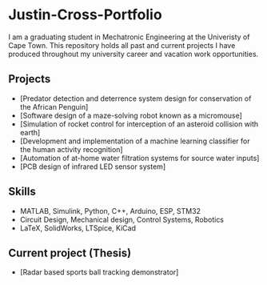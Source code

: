 # Justin-Cross-Portfolio
I am a graduating student in Mechatronic Engineering at the Univeristy of Cape Town.
This repository holds all past and current projects I have produced throughout my university career and vacation work opportunities.

## Projects

- [Predator detection and deterrence system design for conservation of the African Penguin]
- [Software design of a maze-solving robot known as a micromouse]
- [Simulation of rocket control for interception of an asteroid collision with earth]
- [Development and implementation of a machine learning classifier for the human activity recognition]
- [Automation of at-home water filtration systems for source water inputs]
- [PCB design of infrared LED sensor system]

## Skills
- MATLAB, Simulink, Python, C++, Arduino, ESP, STM32
- Circuit Design, Mechanical design, Control Systems, Robotics
- LaTeX, SolidWorks, LTSpice, KiCad

## Current project (Thesis)
- [Radar based sports ball tracking demonstrator]
